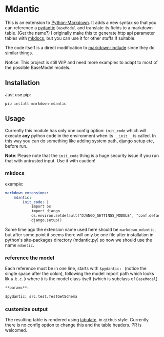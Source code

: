 # Mdantic

This is an extension to [Python-Markdown](https://python-markdown.github.io/). It adds a new syntax so that you can reference a [pydantic](https://pydantic-docs.helpmanual.io/) `BaseModel` and translate its fields to a markdown table. (Get the name?) I originally make this to generate http api parameter tables with [mkdocs](https://www.mkdocs.org/), but you can use it for other stuffs if suitable.

The code itself is a direct modification to [markdown-include](https://github.com/cmacmackin/markdown-include) since they do similar things.

Notice: This project is still WIP and need more examples to adapt to most of the possible BaseModel models.

## Installation

Just use pip:

```
pip install markdown-mdantic
```

## Usage

Currently this module has only one config option: `init_code` which will
execute **any** python code in the environment when its `__init__` is called.
In this way you can do something like adding system path, django setup etc,
before run.

**Note**: Please note that the `init_code` thing is a huge security issue if
you run that with untrusted input. Use it with caution!


### mkdocs

example:

```yaml
markdown_extensions:
    mdantic:
        init_code: |
            import os
            import django
            os.environ.setdefault("DJANGO_SETTINGS_MODULE", "conf.default")
            django.setup()
```

Some time ago the extension name used here should be `markdown_mdantic`, but
after some point it seems there will only be one file after installation in
python's site-packages directory (mdantic.py) so now we should use the name
`mdantic`.

### reference the model

Each reference must be in one line, starts with `$pydantic: ` (notice the
single space after the colon), following the model import path which looks
lik `a.b.c.D` where `D` is the model class itself (which is subclass of `BaseModel`).

```markdown
**params**:

$pydantic: src.test.TestGetSchema

```

### customize output

The resulting table is rendered using [tabulate](https://pypi.org/project/tabulate/), in `github` style. Currently there is no config option to change this and the table headers. PR is welcomed.
